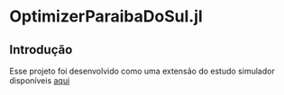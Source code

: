 # OptimizerParaibaDoSul.jl

## Introdução

Esse projeto foi desenvolvido como uma extensão do estudo simulador disponíveis [aqui](https://github.com/robenoliel/simulatorParaibaDoSul.jl)